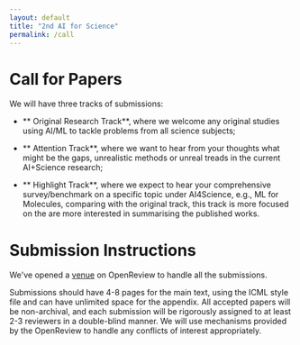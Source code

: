 ```yaml
---
layout: default
title: "2nd AI for Science"
permalink: /call
---
```


# Call for Papers

 We will have three tracks of submissions:

- ** Original Research Track**, where we welcome any original studies using AI/ML to tackle problems from all science subjects;

- ** Attention Track**,  where we want to hear from your thoughts what might be the gaps, unrealistic methods or unreal treads in the current AI+Science research;

- ** Highlight Track**, where we expect to hear your comprehensive survey/benchmark on a specific topic under AI4Science, e.g., ML for Molecules, comparing with the original track, this track is more focused on the  are more interested in summarising the published works. 


# Submission Instructions

We've opened a [venue](https://openreview.net/group?id=ICML.cc/2022/Workshop/AI4Science) on OpenReview to handle all the submissions.

Submissions should have 4-8 pages for the main text, using the ICML style file and can have unlimited space for the appendix. All accepted papers will be non-archival, and each submission will be rigorously assigned to at least 2-3 reviewers in a double-blind manner. We will use mechanisms provided by the OpenReview to handle any conflicts of interest appropriately. 
